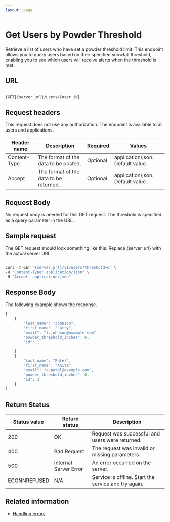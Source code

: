 ```yaml
---
layout: page
---
```


# Get Users by Powder Threshold

Retrieve a list of users who have set a powder threshold limit. This endpoint allows you to query users based on their specified snowfall threshold, enabling you to see which users will receive alerts when the threshold is met.

## URL

```shell

{GET}{server_url}/users/{user_id}
```

## Request headers

This request does not use any authorization. The endpoint is available to all users and applications.

| Header name | Description | Required | Values |
| -------------- | ------ | ------------ |------------ |
| Content-Type | The format of the data to be posted. | Optional | application/json. Default value.  |
| Accept | The format of the data to be returned. | Optional | application/json. Default value. |

## Request Body

No request body is needed for this GET request. The threshold is specified as a query parameter in the URL.

## Sample request

The GET request should look something like this. Replace {server_url} with the actual server URL.

```bash

curl -X GET "{server_url}/v1/users?threshold=6" \
-H "Content-Type: application/json" \
-H "Accept: application/json"
```

## Response Body

The following example shows the response.

```js
[
    {
        "last_name": "Johnson",
        "first_name": "Larry",
        "email": "l.johnson@example.com",
        "powder_threshold_inches": 6,
        "id": 1

    }
    {
        "last_name": "Patel",
        "first_name": "Anita",
        "email": "a.patel@example.com",
        "powder_threshold_inches": 6,
        "id": 3
    }
]
```

## Return Status

| Status value    | Return status         | Description                                    |
|-----------------|-----------------------|------------------------------------------------|
| 200             | OK                    | Request was successful and users were returned.|
| 400             | Bad Request           | The request was invalid or missing parameters. |
| 500             | Internal Server Error | An error occurred on the server.               |
| ECONNREFUSED    | N/A                   | Service is offline. Start the service and try again. |

## Related information

* [Handling errors](handling-errors.md)

